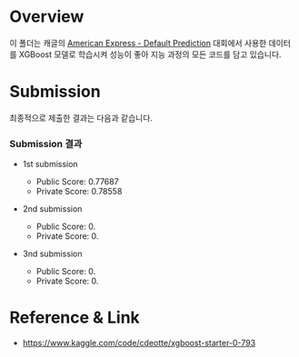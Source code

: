 # Overview
이 폴더는 캐글의 [American Express - Default Prediction](https://www.kaggle.com/competitions/amex-default-prediction) 대회에서 사용한 데이터를 XGBoost 모델로 학습시켜 성능이 좋아 지능 과정의 모든 코드를 담고 있습니다.

# Submission
최종적으로 제출한 결과는 다음과 같습니다.
### Submission 결과
- 1st submission
  - Public Score: 0.77687
  - Private Score: 0.78558

- 2nd submission
  - Public Score: 0.
  - Private Score: 0.

- 3nd submission
  - Public Score: 0.
  - Private Score: 0.

# Reference & Link
- https://www.kaggle.com/code/cdeotte/xgboost-starter-0-793